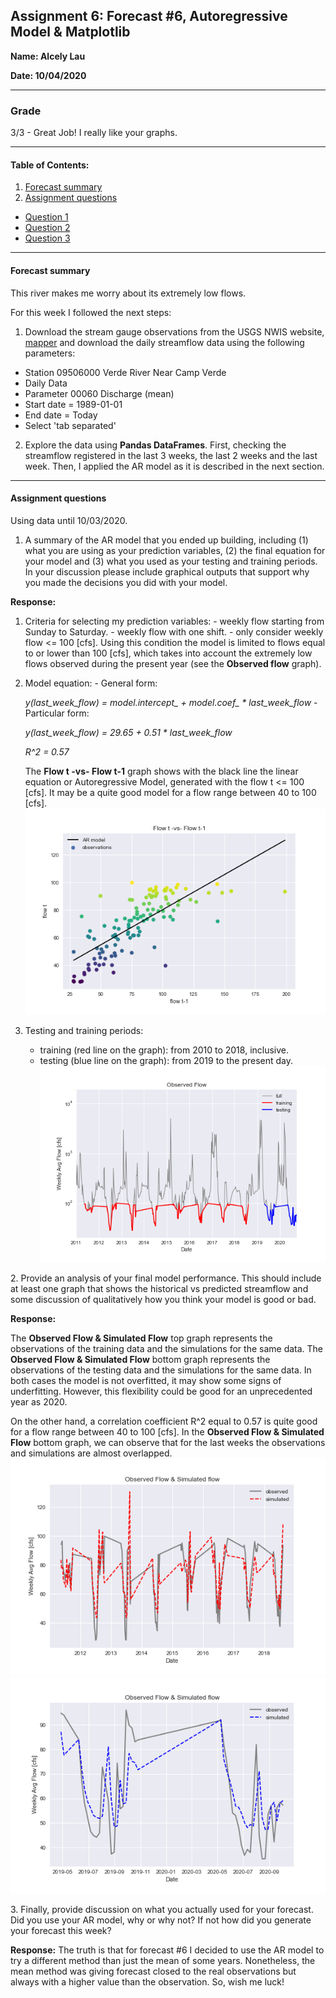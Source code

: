 ## Assignment 6: Forecast #6, Autoregressive Model & Matplotlib
**Name: Alcely Lau**

**Date: 10/04/2020**
____
### Grade
3/3 - Great Job! I really like your graphs. 
___
#### Table of Contents:
1. [ Forecast summary](#forecast)
1. [ Assignment questions](#assignment)
  - [ Question 1](#q1)
  - [ Question 2](#q2)
  - [ Question 3](#q3)
___
<a name="forecast"></a>
#### Forecast summary
This river makes me worry about its extremely low flows.

For this week I followed the next steps:

1. Download the stream gauge observations from the USGS NWIS website, [mapper](https://maps.waterdata.usgs.gov/mapper/) and download the daily streamflow data using the following parameters:
  - Station  09506000 Verde River Near Camp Verde
  - Daily Data
  - Parameter 00060 Discharge (mean)
  - Start date = 1989-01-01
  - End date = Today
  - Select 'tab separated'


2. Explore the data using **Pandas DataFrames**. First, checking the streamflow registered in the last 3 weeks, the last 2 weeks and the last week. Then, I applied the AR model as it is described in the next section.
____
<a name="assignment"></a>
#### Assignment questions
Using data until 10/03/2020.

<a name="q1"></a>
1. A summary of the AR model that you ended up building, including (1) what you are using as your prediction variables, (2) the final equation for your model and (3) what you used as  your testing and training periods. In your discussion please include graphical outputs that support why you made the decisions you did with your model.

  **Response:**  
  1. Criteria for selecting my prediction variables:
    - weekly flow starting from Sunday to Saturday.
    - weekly flow with one shift.
    - only consider weekly flow <= 100 [cfs]. Using this condition the model is limited to flows equal to or lower than 100 [cfs], which takes into account the extremely low flows observed during the present year (see the **Observed flow** graph).
  2. Model equation:
    - General form:

        *y(last_week_flow) = model.intercept_ + model.coef_ * last_week_flow*
    - Particular form:

        *y(last_week_flow) = 29.65 + 0.51 * last_week_flow*

        *R^2 = 0.57*

        The **Flow t -vs- Flow t-1** graph shows with the black line the linear equation or Autoregressive Model, generated with the flow t <= 100 [cfs]. It may be a quite good model for a flow range between 40 to 100 [cfs].
        ![](assets/lau_HW6-36fa79e9.png)

  3. Testing and training periods:
      - training (red line on the graph): from 2010 to 2018, inclusive.
      - testing (blue line on the graph): from 2019 to the present day.
        ![](assets/lau_HW6-0b729def.png)


<a name="q2"></a>
2. Provide an analysis of your final model performance. This should include at least one graph that shows the historical vs predicted streamflow and some discussion of qualitatively how you think your model is good or bad.

  **Response:**

  The **Observed Flow & Simulated Flow** top graph represents the observations of the training data and the simulations for the same data. The **Observed Flow & Simulated Flow** bottom graph represents the observations of the testing data and the simulations for the same data. In both cases the model is not overfitted, it may show some signs of underfitting. However, this flexibility could be good for an unprecedented year as 2020.

  On the other hand, a correlation coefficient R^2 equal to 0.57 is quite good for a flow range between 40 to 100 [cfs]. In the **Observed Flow & Simulated Flow** bottom graph, we can observe that for the last weeks the observations and simulations are almost overlapped.
    ![](assets/lau_HW6-ae50296e.png)
    ![](assets/lau_HW6-11880ec1.png)


<a name="q3"></a>
3. Finally, provide discussion on what you actually used for your forecast. Did you use your AR model, why or why not? If not how did you generate your forecast this week?

  **Response:**
The truth is that for forecast #6 I decided to use the AR model to try a different method than just the mean of some years. Nonetheless, the mean method was giving forecast closed to the real observations but always with a higher value than the observation. So, wish me luck!
